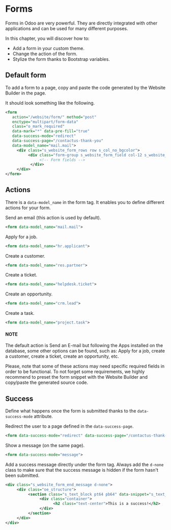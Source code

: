 # Forms

Forms in Odoo are very powerful. They are directly integrated with other applications and can be
used for many different purposes.

In this chapter, you will discover how to:

- Add a form in your custom theme.
- Change the action of the form.
- Stylize the form thanks to Bootstrap variables.

<a id="website-themes-forms-default-forms"></a>

## Default form

To add a form to a page, copy and paste the code generated by the Website Builder in the page.

It should look something like the following.

```xml
<form
   action="/website/form/" method="post"
   enctype="multipart/form-data"
   class="o_mark_required"
   data-mark="*" data-pre-fill="true"
   data-success-mode="redirect"
   data-success-page="/contactus-thank-you"
   data-model_name="mail.mail">
     <div class="s_website_form_rows row s_col_no_bgcolor">
          <div class="form-group s_website_form_field col-12 s_website_form_dnone" data-name="Field">
               <!-- Form fields -->
           </div>
     </div>
</form>
```

<a id="website-themes-forms-actions"></a>

## Actions

There is a `data-model_name` in the form tag. It enables you to define different actions for your
form.

Send an email (this action is used by default).

```xml
<form data-model_name="mail.mail">
```

Apply for a job.

```xml
<form data-model_name="hr.applicant">
```

Create a customer.

```xml
<form data-model_name="res.partner">
```

Create a ticket.

```xml
<form data-model_name="helpdesk.ticket">
```

Create an opportunity.

```xml
<form data-model_name="crm.lead">
```

Create a task.

```xml
<form data-model_name="project.task">
```

#### NOTE
The default action is Send an E-mail but following the Apps installed on the database, some
other options can be found, such as: Apply for a job, create a customer, create a ticket, create an
opportunity, etc.

Please, note that some of these actions may need specific required fields in order to be
functional. To not forget some requirements, we highly recommend to preset the form snippet with
the Website Builder and copy/paste the generated source code.

<a id="website-themes-forms-success"></a>

## Success

Define what happens once the form is submitted thanks to the `data-success-mode` attribute.

Redirect the user to a page defined in the `data-success-page`.

```xml
<form data-success-mode="redirect" data-success-page="/contactus-thank-you">
```

Show a message (on the same page).

```xml
<form data-success-mode="message">
```

Add a success message directly under the form tag. Always add the `d-none` class to make
sure that the success message is hidden if the form hasn't been submitted.

```xml
<div class="s_website_form_end_message d-none">
     <div class="oe_structure">
          <section class="s_text_block pt64 pb64" data-snippet="s_text_block">
               <div class="container">
                     <h2 class="text-center">This is a success!</h2>
               </div>
          </section>
     </div>
</div>
```
